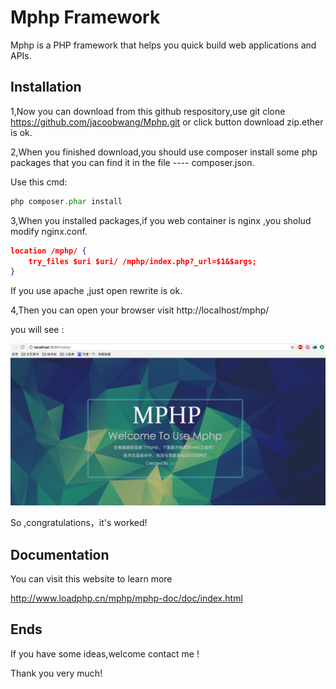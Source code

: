 # Mphp Framework

Mphp is a PHP framework that helps you quick build web applications and APIs.

## Installation

1,Now you can download from this github respository,use git clone https://github.com/jacoobwang/Mphp.git or click button download zip.ether is ok.

2,When you finished download,you should use composer install some php packages that you can find it in the file ---- composer.json.

Use this cmd:

```php
php composer.phar install 
```

3,When you installed packages,if you web container is nginx ,you sholud modify nginx.conf.

```json
location /mphp/ {
	try_files $uri $uri/ /mphp/index.php?_url=$1&$args;
}
```

If you use apache ,just open rewrite is ok.

4,Then you can open your browser visit http://localhost/mphp/

you will see :

![QQ20170102-0@2x](QQ20170102-0@2x.png)

So ,congratulations，it's worked!

## Documentation

You can visit this website to learn more

http://www.loadphp.cn/mphp/mphp-doc/doc/index.html

## Ends

If you have some ideas,welcome contact me ! 

Thank you very much!